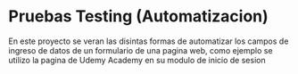 # Pruebas Testing (Automatizacion)
En este proyecto se veran las disintas formas de automatizar
los campos de ingreso de datos de un formulario de una pagina web,
como ejemplo se utilizo la pagina de Udemy Academy en su modulo
de inicio de sesion
